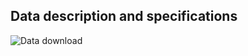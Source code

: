 <h2> Data description and specifications </h2>
      
   ![Data download](https://github.com/navana-tech/interspeech2021-multilingual.github.io/blob/gh-pages/docs/data_is_2021_table.png)
